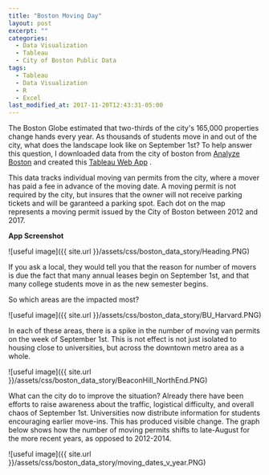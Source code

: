 ```yaml
---
title: "Boston Moving Day"
layout: post
excerpt: ""
categories:
  - Data Visualization
  - Tableau
  - City of Boston Public Data
tags:
  - Tableau
  - Data Visualization
  - R
  - Excel
last_modified_at: 2017-11-20T12:43:31-05:00
---
```


The Boston Globe estimated that two-thirds of the city's 165,000 properties change hands every year.  As thousands of students move in and out of the city, what does the landscape look like on September 1st? To help answer this question, I downloaded data from the city of boston from [Analyze Boston](https://data.boston.gov/) and created this [Tableau Web App](https://public.tableau.com/profile/samuel.castillo#!/vizhome/Sept_1MovingDayinBoston/BostonMovingTruckPermits) .  

This data tracks individual moving van permits from the city, where a mover has paid a fee in advance of the moving date.  A moving permit is not required by the city, but insures that the owner will not receive parking tickets and will be garanteed a parking spot.  Each dot on the map represents a moving permit issued by the City of Boston between 2012 and 2017.

**App Screenshot**

![useful image]({{ site.url }}/assets/css/boston_data_story/Heading.PNG)

If you ask a local, they would tell you that the reason for number of movers is due the fact that many annual leases begin on September 1st, and that many college students move in as the new semester begins.

So which areas are the impacted most?

![useful image]({{ site.url }}/assets/css/boston_data_story/BU_Harvard.PNG)

In each of these areas, there is a spike in the number of moving van permits on the week of September 1st.  This is not effect is not just isolated to housing close to universities, but across the downtown metro area as a whole.

![useful image]({{ site.url }}/assets/css/boston_data_story/BeaconHill_NorthEnd.PNG)

What can the city do to improve the situation?  Already there have been efforts to raise awareness about the traffic, logistical difficulty, and overall chaos of September 1st.  Universities now distribute information for students encouraging earlier move-ins.  This has produced visible change.  The graph below shows how the number of moving permits shifts to late-August for the more recent years, as opposed to 2012-2014.

![useful image]({{ site.url }}/assets/css/boston_data_story/moving_dates_v_year.PNG)




